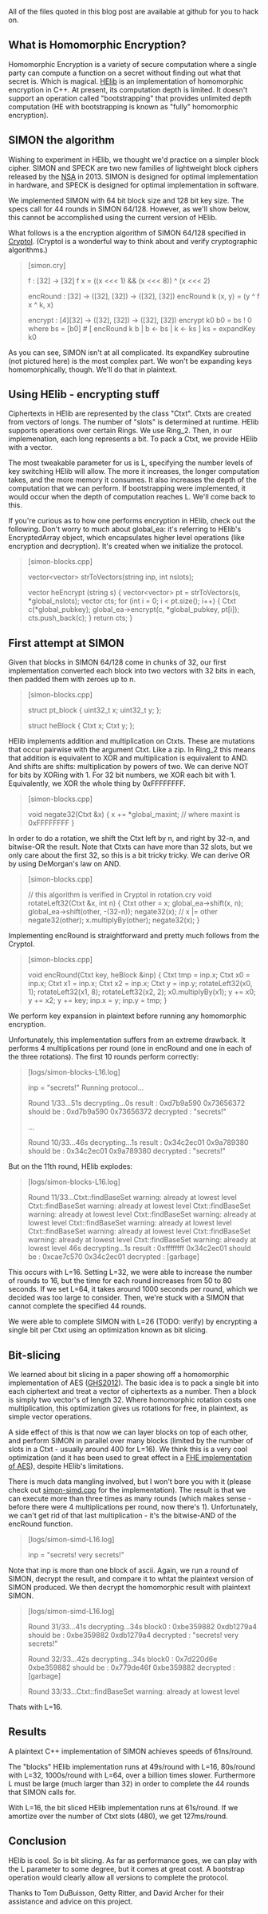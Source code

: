 All of the files quoted in this blog post are available at github for you to hack on.

What is Homomorphic Encryption?
-------------------------------

Homomorphic Encryption is a variety of secure computation where a single party can compute a
function on a secret without finding out what that secret is. Which is magical.
[HElib](https://github.com/shaih/HElib) is an implementation of homomorphic encryption in C++. At
present, its computation depth is limited. It doesn't support an operation called "bootstrapping"
that provides unlimited depth computation (HE with bootstrapping is known as "fully" homomorphic
encryption).

SIMON the algorithm
-------------------

Wishing to experiment in HElib, we thought we'd practice on a simpler block cipher.  SIMON and SPECK
are two new families of lightweight block ciphers released by the
[NSA](http://eprint.iacr.org/2013/404.pdf) in 2013. SIMON is designed for optimal implementation in
hardware, and SPECK is designed for optimal implementation in software.

We implemented SIMON with 64 bit block size and 128 bit key size. The specs call for 44 rounds in
SIMON 64/128. However, as we'll show below, this cannot be accomplished using the current version of
HElib.

What follows is a the encryption algorithm of SIMON 64/128 specified in
[Cryptol](http://cryptol.net/). (Cryptol is a wonderful way to think about and verify cryptographic
algorithms.)

>    [simon.cry]
>
>    f : [32] -> [32]
>    f x = ((x <<< 1) && (x <<< 8)) ^ (x <<< 2)
>
>    encRound : [32] -> ([32], [32]) -> ([32], [32])
>    encRound k (x, y) = (y ^ f x ^ k, x)
>
>    encrypt : [4][32] -> ([32], [32]) -> ([32], [32])
>    encrypt k0 b0 = bs ! 0
>      where
>        bs = [b0] # [ encRound k b | b <- bs | k <- ks ]
>        ks = expandKey k0

As you can see, SIMON isn't at all complicated. Its expandKey subroutine (not pictured here) is the
most complex part. We won't be expanding keys homomorphically, though. We'll do that in plaintext.

Using HElib - encrypting stuff
------------------------------

Ciphertexts in HElib are represented by the class "Ctxt". Ctxts are created from vectors of longs.
The number of "slots" is determined at runtime. HElib supports operations over certain Rings. We use
Ring\_2. Then, in our implemenation, each long represents a bit. To pack a Ctxt, we provide HElib
with a vector<long>.

The most tweakable parameter for us is L, specifying the number levels of key switching HElib will
allow. The more it increases, the longer computation takes, and the more memory it consumes. It
also increases the depth of the computation that we can perform. If bootstrapping were implemented,
it would occur when the depth of computation reaches L. We'll come back to this.

If you're curious as to how one performs encryption in HElib, check out the following. Don't worry
to much about global\_ea: it's referring to HElib's EncryptedArray object, which encapsulates higher
level operations (like encryption and decryption). It's created when we initialize the protocol.

>    [simon-blocks.cpp]
>
>    vector<vector<long>> strToVectors(string inp, int nslots);
>
>    vector<Ctxt> heEncrypt (string s) {
>        vector<vector<long>> pt = strToVectors(s, *global_nslots);
>        vector<Ctxt> cts;
>        for (int i = 0; i < pt.size(); i++) {
>            Ctxt c(*global_pubkey);
>            global_ea->encrypt(c, *global_pubkey, pt[i]);
>            cts.push_back(c);
>        }
>        return cts;
>    }

First attempt at SIMON
----------------------

Given that blocks in SIMON 64/128 come in chunks of 32, our first implementation converted each
block into two vectors with 32 bits in each, then padded them with zeroes up to n.

>    [simon-blocks.cpp]
>
>    struct pt\_block {
>        uint32_t x;
>        uint32_t y;
>    };
>
>    struct heBlock {
>        Ctxt x;
>        Ctxt y;
>    };

HElib implements addition and multiplication on Ctxts. These are mutations that occur pairwise with
the argument Ctxt. Like a zip. In Ring\_2 this means that addition is equivalent to XOR and
multiplication is equivalent to AND. And shifts are shifts: multiplication by powers of two.  We can
derive NOT for bits by XORing with 1. For 32 bit numbers, we XOR each bit with 1.  Equivalently, we
XOR the whole thing by 0xFFFFFFFF.

>    [simon-blocks.cpp]
>
>    void negate32(Ctxt &x) {
>        x += *global_maxint; // where maxint is 0xFFFFFFFF
>    }
>

In order to do a rotation, we shift the Ctxt left by n, and right by 32-n, and bitwise-OR the
result. Note that Ctxts can have more than 32 slots, but we only care about the first 32, so this is
a bit tricky tricky. We can derive OR by using DeMorgan's law on AND.

>    [simon-blocks.cpp]
>
>    // this algorithm is verified in Cryptol in rotation.cry
>    void rotateLeft32(Ctxt &x, int n) {
>        Ctxt other = x;
>        global_ea->shift(x, n);
>        global_ea->shift(other, -(32-n));
>        negate32(x);                          // x |= other
>        negate32(other);
>        x.multiplyBy(other);
>        negate32(x);
>    }

Implementing encRound is straightforward and pretty much follows from the Cryptol.

>    [simon-blocks.cpp]
>
>    void encRound(Ctxt key, heBlock &inp) {
>        Ctxt tmp = inp.x;
>        Ctxt x0  = inp.x;
>        Ctxt x1  = inp.x;
>        Ctxt x2  = inp.x;
>        Ctxt y   = inp.y;
>        rotateLeft32(x0, 1);
>        rotateLeft32(x1, 8);
>        rotateLeft32(x2, 2);
>        x0.multiplyBy(x1);
>        y    += x0;
>        y    += x2;
>        y    += key;
>        inp.x = y;
>        inp.y = tmp;
>    }

We perform key expansion in plaintext before running any homomorphic encryption.

Unfortunately, this implementation suffers from an extreme drawback. It performs 4 multiplications
per round (one in encRound and one in each of the three rotations). The first 10 rounds perform
correctly:

>    [logs/simon-blocks-L16.log]
>
>    inp = "secrets!"
>    Running protocol...
>
>    Round 1/33...51s
>    decrypting...0s
>    result    : 0xd7b9a590 0x73656372
>    should be : 0xd7b9a590 0x73656372
>    decrypted : "secrets!"
>
>    ...
>
>    Round 10/33...46s
>    decrypting...1s
>    result    : 0x34c2ec01 0x9a789380
>    should be : 0x34c2ec01 0x9a789380
>    decrypted : "secrets!"

But on the 11th round, HElib explodes:

>    [logs/simon-blocks-L16.log]
>
>    Round 11/33...Ctxt::findBaseSet warning: already at lowest level
>    Ctxt::findBaseSet warning: already at lowest level
>    Ctxt::findBaseSet warning: already at lowest level
>    Ctxt::findBaseSet warning: already at lowest level
>    Ctxt::findBaseSet warning: already at lowest level
>    Ctxt::findBaseSet warning: already at lowest level
>    Ctxt::findBaseSet warning: already at lowest level
>    Ctxt::findBaseSet warning: already at lowest level
>    46s
>    decrypting...1s
>    result    : 0xffffffff 0x34c2ec01
>    should be : 0xcae7c570 0x34c2ec01
>    decrypted : [garbage]

This occurs with L=16. Setting L=32, we were able to increase the number of rounds to 16, but the
time for each round increases from 50 to 80 seconds. If we set L=64, it takes around 1000 seconds
per round, which we decided was too large to consider. Then, we're stuck with a SIMON that cannot
complete the specified 44 rounds.

We were able to complete SIMON with L=26 (TODO: verify) by encrypting a single bit per Ctxt using an
optimization known as bit slicing.

Bit-slicing
-----------

We learned about bit slicing in a paper showing off a homomorphic implementation of AES
([GHS2012](https://eprint.iacr.org/2012/099)). The basic idea is to pack a single bit into each
ciphertext and treat a vector of ciphertexts as a number.  Then a block is simply two vector<Ctxt>'s
of length 32.  Where homomorphic rotation costs one multiplication, this optimization gives us
rotations for free, in plaintext, as simple vector operations.

A side effect of this is that now we can layer blocks on top of each other, and perform SIMON in
parallel over many blocks (limited by the number of slots in a Ctxt - usually around 400 for L=16).
We think this is a very cool optimization (and it has been used to great effect in a [FHE
implementation of AES](https://eprint.iacr.org/2012/099)), despite HElib's limitations.

There is much data mangling involved, but I won't bore you with it (please check out
[simon-simd.cpp](link) for the implementation). The result is that we can execute more than three
times as many rounds (which makes sense - before there were 4 multiplications per round, now there's
1). Unfortunately, we can't get rid of that last multiplication - it's the bitwise-AND of the
encRound function.

>    [logs/simon-simd-L16.log]
>
>    inp = "secrets! very secrets!"

Note that inp is more than one block of ascii. Again, we run a round of SIMON, decrypt the result,
and compare it to whtat the plaintext version of SIMON produced. We then decrypt the homomorphic
result with plaintext SIMON.

>    [logs/simon-simd-L16.log]
>
>    Round 31/33...41s
>    decrypting...34s
>    block0    : 0xbe359882 0xdb1279a4
>    should be : 0xbe359882 0xdb1279a4
>    decrypted : "secrets! very secrets!"
>
>    Round 32/33...42s
>    decrypting...34s
>    block0    : 0x7d220d6e 0xbe359882
>    should be : 0x779de46f 0xbe359882
>    decrypted : [garbage]
>
>    Round 33/33...Ctxt::findBaseSet warning: already at lowest level

Thats with L=16.

Results
-------

A plaintext C++ implementation of SIMON achieves speeds of 61ns/round.

The "blocks" HElib implementation runs at 49s/round with L=16, 80s/round with L=32, 1000s/round with
L=64, over a billion times slower. Furthermore L must be large (much larger than 32) in order to
complete the 44 rounds that SIMON calls for.

With L=16, the bit sliced HElib implementation runs at 61s/round. If we amortize over the number of
Ctxt slots (480), we get 127ms/round.

Conclusion
----------

HElib is cool. So is bit slicing. As far as performance goes, we can play with the L parameter to
some degree, but it comes at great cost. A bootstrap operation would clearly allow all versions to
complete the protocol.

Thanks to Tom DuBuisson, Getty Ritter, and David Archer for their assistance and advice on this
project.
